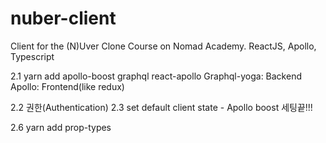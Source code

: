 # nuber-client

Client for the (N)Uver Clone Course on Nomad Academy. ReactJS, Apollo, Typescript

2.1 yarn add apollo-boost graphql react-apollo
Graphql-yoga: Backend
Apollo: Frontend(like redux)

2.2 권한(Authentication)
2.3 set default client state - Apollo boost 세팅끝!!!

2.6 yarn add prop-types
